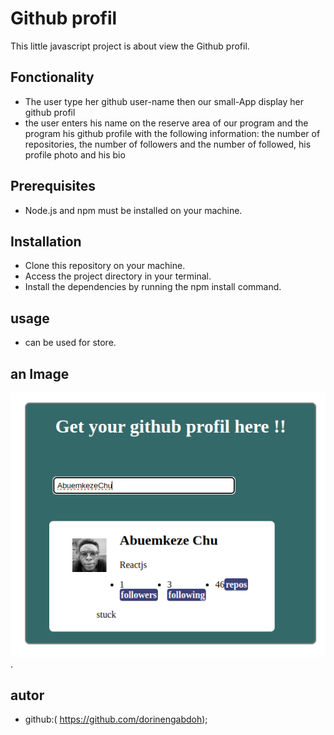 # Github profil
This little javascript project is about view the Github profil.
## Fonctionality
- The user type her github user-name then our small-App display her github profil
- the user enters his name on the reserve area of our program and the program his github profile with the following information: the number of repositories, the number of followers and the number of followed, his profile photo and his bio
## Prerequisites
- Node.js and npm must be installed on your machine.

## Installation
- Clone this repository on your machine.
- Access the project directory in your terminal.
- Install the dependencies by running the npm install command.

## usage
- can be used for store.

## an Image
![alt text](./assets/images/Screenshot%20from%202023-09-25%2011-32-58.png).
## autor
- github:( https://github.com/dorinengabdoh);
